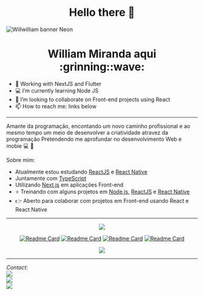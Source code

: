 <h1 align='center'> Hello there 👋</h1>

<!--
**WillMS28/WillMS28** is a ✨ _special_ ✨ repository because its `README.md` (this file) appears on your GitHub profile.

Here are some ideas to get you started:

-->

<img src="https://user-images.githubusercontent.com/66925214/125536651-692d6dd6-4d63-40e7-8bde-7cc17e8e5508.png" alt="Willwilliam banner Neon" />


<h1 align='center'> William Miranda aqui :grinning::wave: </h1>

  
 - 💼 Working with NextJS and Flutter
 - 💻 I’m currently learning Node JS 
 - 👯 I’m looking to collaborate on Front-end projects using React
 - 📫 How to reach me: links below

 ---
 
 Amante da programação, encontando um novo caminho profissional e ao mesmo tempo um meio de desenvolver a criatividade atravez da programação
 Pretendendo me aprofundar no desenvolvimento Web e mobie :computer: :iphone:

 Sobre mim:
  - Atualmente estou estudando [ReactJS](https://reactjs.org/) e [React Native](https://reactnative.dev/)
  - Juntamente com [TypeScript](https://www.typescriptlang.org/)
  - Utilizando [Next.js](https://nextjs.org/) em aplicações Front-end 
  - :star: Treinando com alguns projetos em [Node.js](https://nodejs.org/en/), [ReactJS](https://reactjs.org/) e [React Native](https://reactnative.dev/)
  - :point_right: Aberto para colaborar com projetos em Front-end usando React e React Native

---
<div align='center' >
<img align='center' src="https://github-readme-stats.vercel.app/api?username=WillMS28&count_private=true&theme=tokyonight&show_icons=true"/>


  
[![Readme Card](https://github-readme-stats.vercel.app/api/pin/?username=WillMS28&repo=GamePlay_mobile&theme=tokyonight&show_icons=true)](https://github.com/WillMS28/GamePlay_mobile)
[![Readme Card](https://github-readme-stats.vercel.app/api/pin/?username=WillMS28&repo=Moveit_nlw4&theme=tokyonight&show_icons=true)](https://github.com/WillMS28/Moveit_nlw4)
[![Readme Card](https://github-readme-stats.vercel.app/api/pin/?username=WillMS28&repo=proffy&theme=tokyonight&show_icons=true)](https://github.com/WillMS28/proffy)
[![Readme Card](https://github-readme-stats.vercel.app/api/pin/?username=WillMS28&repo=GoBarber-web&theme=tokyonight&show_icons=true)](https://github.com/WillMS28/GoBarber-web)
  
</div>

<div align='center' >
<img align="center" src="https://github-readme-stats.vercel.app/api/top-langs/?username=WillMS28&theme=tokyonight&show_icons=true"/>
</div>


---
*Contact:*
 <br/><a href="mailto:silva.miranda.william@gmail.com"><img src="https://img.shields.io/static/v1?label=Gmail&message=silva.miranda.william@gmail.com&color=EA4335&style=flat&logo=gmail" /></a>
 <br/><a href="https://www.linkedin.com/in/williamms/"><img src="https://img.shields.io/static/v1?label=Linkedin&message=William_Miranda&color=0A66C2&style=flat&logo=linkedin" target="_blank" /></a>
 <br/><a href="https://twitter.com/williamiranda28"><img src="https://img.shields.io/static/v1?label=Twitter&message=William_M&color=1DA1F2&style=flat&logo=twitter" target="_blank" /></a>
